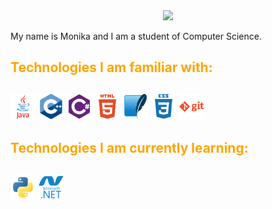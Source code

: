 <div id="header" align="center">
  <img src="https://media.giphy.com/media/Qo2dupDib32rkTY4hX/giphy.gif" width="200"/>
</div>

My name is Monika and I am a student of Computer Science.

<h2 style="color: orange">Technologies I am familiar with:<h2>

<div>
<img src="https://github.com/devicons/devicon/blob/master/icons/java/java-original-wordmark.svg" alt="Java" Width="40px" Height="40px"/>
<img src="https://github.com/devicons/devicon/blob/master/icons/cplusplus/cplusplus-original.svg" alt="C++" Width="40px" Height="40px"/>
<img src="https://github.com/devicons/devicon/blob/master/icons/csharp/csharp-plain.svg" alt="C#" Width="40px" Height="40px"/>
<img src="https://github.com/devicons/devicon/blob/master/icons/html5/html5-plain-wordmark.svg" alt="Html" Width="40px" Height="40px"/>
<img src="https://github.com/devicons/devicon/blob/master/icons/sqlite/sqlite-original.svg" alt="sqlite" Width="40px" Height="40px"/>
<img src="https://github.com/devicons/devicon/blob/master/icons/css3/css3-plain-wordmark.svg" alt="CSS" Width="40px" Height="40px"/>
<img src="https://github.com/devicons/devicon/blob/master/icons/git/git-plain-wordmark.svg" alt="Git" Width="40px" Height="40px"/>

</div>
<h2 style="color: orange">Technologies I am currently learning:<h2>

<div>
<img src="https://github.com/devicons/devicon/blob/master/icons/python/python-original.svg" alt="Python" Width="40px" Height="40px" />
<img src="https://github.com/devicons/devicon/blob/master/icons/dot-net/dot-net-plain-wordmark.svg" alt=".Net" Width="40px" Height="40px" />
<!--
**Invisi3le/Invisi3le** is a ✨ _special_ ✨ repository because its `README.md` (this file) appears on your GitHub profile.

Here are some ideas to get you started:

- 🔭 I’m currently working on ...
- 🌱 I’m currently learning ...
- 👯 I’m looking to collaborate on ...
- 🤔 I’m looking for help with ...
- 💬 Ask me about ...
- 📫 How to reach me: ...
- 😄 Pronouns: ...
- ⚡ Fun fact: ...

My name is Monika and I am a student of Computer Science.

Technologies I am familiar with:

Technologies I am currently learning:

- 🌱 I’m currently learning ...
  -->
